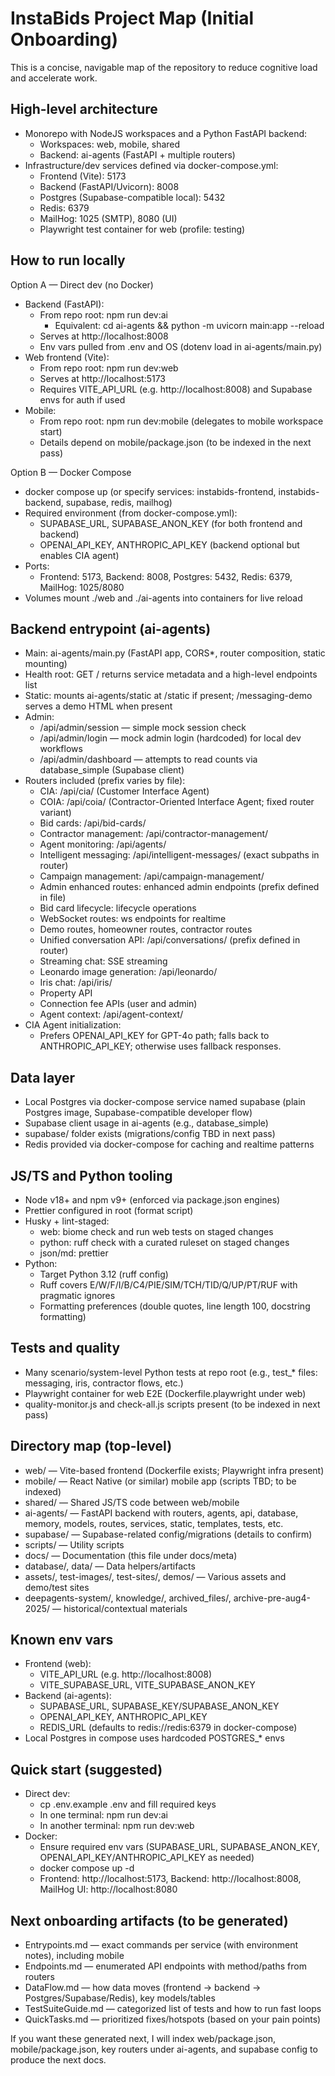 # InstaBids Project Map (Initial Onboarding)

This is a concise, navigable map of the repository to reduce cognitive load and accelerate work.

## High-level architecture

- Monorepo with NodeJS workspaces and a Python FastAPI backend:
  - Workspaces: web, mobile, shared
  - Backend: ai-agents (FastAPI + multiple routers)
- Infrastructure/dev services defined via docker-compose.yml:
  - Frontend (Vite): 5173
  - Backend (FastAPI/Uvicorn): 8008
  - Postgres (Supabase-compatible local): 5432
  - Redis: 6379
  - MailHog: 1025 (SMTP), 8080 (UI)
  - Playwright test container for web (profile: testing)

## How to run locally

Option A — Direct dev (no Docker)
- Backend (FastAPI):
  - From repo root: npm run dev:ai
    - Equivalent: cd ai-agents && python -m uvicorn main:app --reload
  - Serves at http://localhost:8008
  - Env vars pulled from .env and OS (dotenv load in ai-agents/main.py)
- Web frontend (Vite):
  - From repo root: npm run dev:web
  - Serves at http://localhost:5173
  - Requires VITE_API_URL (e.g. http://localhost:8008) and Supabase envs for auth if used
- Mobile:
  - From repo root: npm run dev:mobile (delegates to mobile workspace start)
  - Details depend on mobile/package.json (to be indexed in the next pass)

Option B — Docker Compose
- docker compose up (or specify services: instabids-frontend, instabids-backend, supabase, redis, mailhog)
- Required environment (from docker-compose.yml):
  - SUPABASE_URL, SUPABASE_ANON_KEY (for both frontend and backend)
  - OPENAI_API_KEY, ANTHROPIC_API_KEY (backend optional but enables CIA agent)
- Ports:
  - Frontend: 5173, Backend: 8008, Postgres: 5432, Redis: 6379, MailHog: 1025/8080
- Volumes mount ./web and ./ai-agents into containers for live reload

## Backend entrypoint (ai-agents)

- Main: ai-agents/main.py (FastAPI app, CORS*, router composition, static mounting)
- Health root: GET / returns service metadata and a high-level endpoints list
- Static: mounts ai-agents/static at /static if present; /messaging-demo serves a demo HTML when present
- Admin:
  - /api/admin/session — simple mock session check
  - /api/admin/login — mock admin login (hardcoded) for local dev workflows
  - /api/admin/dashboard — attempts to read counts via database_simple (Supabase client)
- Routers included (prefix varies by file):
  - CIA: /api/cia/ (Customer Interface Agent)
  - COIA: /api/coia/ (Contractor-Oriented Interface Agent; fixed router variant)
  - Bid cards: /api/bid-cards/
  - Contractor management: /api/contractor-management/
  - Agent monitoring: /api/agents/
  - Intelligent messaging: /api/intelligent-messages/ (exact subpaths in router)
  - Campaign management: /api/campaign-management/
  - Admin enhanced routes: enhanced admin endpoints (prefix defined in file)
  - Bid card lifecycle: lifecycle operations
  - WebSocket routes: ws endpoints for realtime
  - Demo routes, homeowner routes, contractor routes
  - Unified conversation API: /api/conversations/ (prefix defined in router)
  - Streaming chat: SSE streaming
  - Leonardo image generation: /api/leonardo/
  - Iris chat: /api/iris/
  - Property API
  - Connection fee APIs (user and admin)
  - Agent context: /api/agent-context/
- CIA Agent initialization:
  - Prefers OPENAI_API_KEY for GPT-4o path; falls back to ANTHROPIC_API_KEY; otherwise uses fallback responses.

## Data layer

- Local Postgres via docker-compose service named supabase (plain Postgres image, Supabase-compatible developer flow)
- Supabase client usage in ai-agents (e.g., database_simple)
- supabase/ folder exists (migrations/config TBD in next pass)
- Redis provided via docker-compose for caching and realtime patterns

## JS/TS and Python tooling

- Node v18+ and npm v9+ (enforced via package.json engines)
- Prettier configured in root (format script)
- Husky + lint-staged:
  - web: biome check and run web tests on staged changes
  - python: ruff check with a curated ruleset on staged changes
  - json/md: prettier
- Python:
  - Target Python 3.12 (ruff config)
  - Ruff covers E/W/F/I/B/C4/PIE/SIM/TCH/TID/Q/UP/PT/RUF with pragmatic ignores
  - Formatting preferences (double quotes, line length 100, docstring formatting)

## Tests and quality

- Many scenario/system-level Python tests at repo root (e.g., test_* files: messaging, iris, contractor flows, etc.)
- Playwright container for web E2E (Dockerfile.playwright under web)
- quality-monitor.js and check-all.js scripts present (to be indexed in next pass)

## Directory map (top-level)

- web/ — Vite-based frontend (Dockerfile exists; Playwright infra present)
- mobile/ — React Native (or similar) mobile app (scripts TBD; to be indexed)
- shared/ — Shared JS/TS code between web/mobile
- ai-agents/ — FastAPI backend with routers, agents, api, database, memory, models, routes, services, static, templates, tests, etc.
- supabase/ — Supabase-related config/migrations (details to confirm)
- scripts/ — Utility scripts
- docs/ — Documentation (this file under docs/meta)
- database/, data/ — Data helpers/artifacts
- assets/, test-images/, test-sites/, demos/ — Various assets and demo/test sites
- deepagents-system/, knowledge/, archived_files/, archive-pre-aug4-2025/ — historical/contextual materials

## Known env vars

- Frontend (web):
  - VITE_API_URL (e.g. http://localhost:8008)
  - VITE_SUPABASE_URL, VITE_SUPABASE_ANON_KEY
- Backend (ai-agents):
  - SUPABASE_URL, SUPABASE_KEY/SUPABASE_ANON_KEY
  - OPENAI_API_KEY, ANTHROPIC_API_KEY
  - REDIS_URL (defaults to redis://redis:6379 in docker-compose)
- Local Postgres in compose uses hardcoded POSTGRES_* envs

## Quick start (suggested)

- Direct dev:
  - cp .env.example .env and fill required keys
  - In one terminal: npm run dev:ai
  - In another terminal: npm run dev:web
- Docker:
  - Ensure required env vars (SUPABASE_URL, SUPABASE_ANON_KEY, OPENAI_API_KEY/ANTHROPIC_API_KEY as needed)
  - docker compose up -d
  - Frontend: http://localhost:5173, Backend: http://localhost:8008, MailHog UI: http://localhost:8080

## Next onboarding artifacts (to be generated)

- Entrypoints.md — exact commands per service (with environment notes), including mobile
- Endpoints.md — enumerated API endpoints with method/paths from routers
- DataFlow.md — how data moves (frontend → backend → Postgres/Supabase/Redis), key models/tables
- TestSuiteGuide.md — categorized list of tests and how to run fast loops
- QuickTasks.md — prioritized fixes/hotspots (based on your pain points)

If you want these generated next, I will index web/package.json, mobile/package.json, key routers under ai-agents, and supabase config to produce the next docs.

